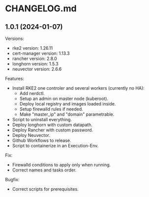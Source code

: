 # CHANGELOG.md

<!-- Release -->
## 1.0.1 (2024-01-07)

Versions:
  - rke2 version: 1.26.11
  - cert-manager version: 1.13.3    
  - rancher version: 2.8.0 
  - longhorn version: 1.5.3
  - neuvector version: 2.6.6
<!-- End Release -->

<!-- Features -->
Features:
  - Install RKE2 one controler and several workers (currently no HA):
    - Add nerdctl.
    - Setup an admin on master node (kuberoot).
    - Deploy local registry and images loaded inside.
    - Setup firewalld rules if needed.
    - Make "master_ip" and "domain" parametrable.
  - Script to uninstall everything. 
  - Deploy longhorn with custom datapath.
  - Deploy Rancher with custom password.
  - Deploy Neuvector.
  - Github Workflows to release.
  - Script to containerize in an Execution-Env.
<!-- End Features -->

<!-- Fix -->
Fix:    
  - Firewalld conditions to apply only when running.
  - Correct names and tasks order.
<!-- End Fix -->

<!-- Bugfix -->
Bugfix:
  - Correct scripts for prerequisites.
<!-- End Bugfix -->

<!-- Security -->
<!-- End Security -->
